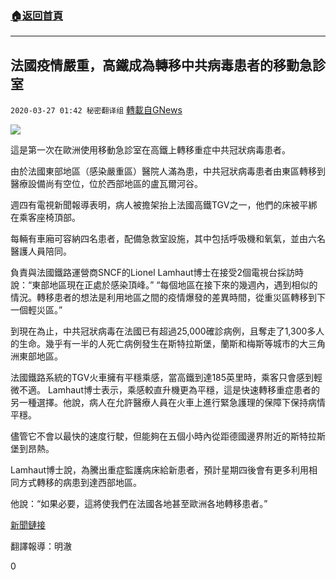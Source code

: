 ###  [:house:返回首頁](https://github.com/ourhimalayas/txt)
---

## 法國疫情嚴重，高鐵成為轉移中共病毒患者的移動急診室
`2020-03-27 01:42 秘密翻译组` [轉載自GNews](https://gnews.org/zh-hant/154055/)

![](https://s3-ap-northeast-1.amazonaws.com/news.guo.offload.media/wp-content/uploads/2020/03/27013801/0756A0B6-1D8C-45B9-9EF7-C2C88BCA7720.png)

這是第一次在歐洲使用移動急診室在高鐵上轉移重症中共冠狀病毒患者。

由於法國東部地區（感染嚴重區）醫院人滿為患，中共冠狀病毒患者由東區轉移到醫療設備尚有空位，位於西部地區的盧瓦爾河谷。

週四有電視新聞報導表明，病人被擔架抬上法國高鐵TGV之一，他們的床被平綁在乘客座椅頂部。

每輛有車廂可容納四名患者，配備急救室設施，其中包括呼吸機和氧氣，並由六名醫護人員陪同。

負責與法國鐵路運營商SNCF的Lionel Lamhaut博士在接受2個電視台採訪時說：“東部地區現在正處於感染頂峰。” “每個地區在接下來的幾週內，遇到相似的情況。轉移患者的想法是利用地區之間的疫情爆發的差異時間，從重災區轉移到下一個輕災區。”

到現在為止，中共冠狀病毒在法國已有超過25,000確診病例，且奪走了1,300多人的生命。幾乎有一半的人死亡病例發生在斯特拉斯堡，蘭斯和梅斯等城市的大三角洲東部地區。

法國鐵路系統的TGV火車擁有平穩乘感，當高鐵到達185英里時，乘客只會感到輕微不適。 Lamhaut博士表示，乘感較直升機更為平穩，這是快速轉移重症患者的另一種選擇。他說，病人在允許醫療人員在火車上進行緊急護理的保障下保持病情平穩。

儘管它不會以最快的速度行駛，但能夠在五個小時內從距德國邊界附近的斯特拉斯堡到昂熱。

Lamhaut博士說，為騰出重症監護病床給新患者，預計星期四後會有更多利用相同方式轉移的病患到達西部地區。

他說：“如果必要，這將使我們在法國各地甚至歐洲各地轉移患者。”

[新聞鏈接](https://www.npr.org/sections/coronavirus-live-updates/2020/03/26/821870173/france-transfers-coronavirus-patients-on-high-speed-train-with-mobile-emergency)

翻譯報導：明澈



0
